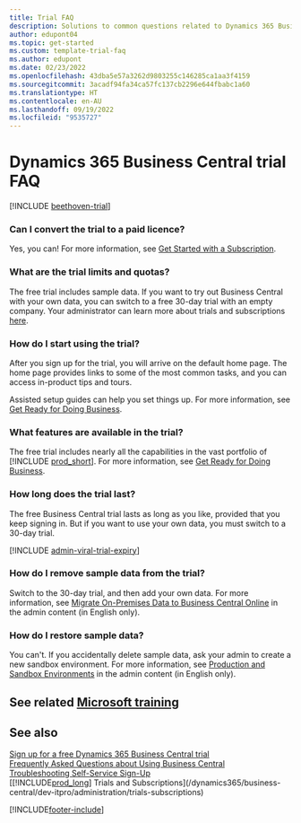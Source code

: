 ```yaml
---
title: Trial FAQ
description: Solutions to common questions related to Dynamics 365 Business Central trial setup and management. Learn how to resolve platform and app-specific issues.
author: edupont04
ms.topic: get-started
ms.custom: template-trial-faq
ms.author: edupont
ms.date: 02/23/2022
ms.openlocfilehash: 43dba5e57a3262d9803255c146285ca1aa3f4159
ms.sourcegitcommit: 3acadf94fa34ca57fc137cb2296e644fbabc1a60
ms.translationtype: HT
ms.contentlocale: en-AU
ms.lasthandoff: 09/19/2022
ms.locfileid: "9535727"
---
```

# <a name="dynamics-365-business-central-trial-faq"></a>Dynamics 365 Business Central trial FAQ

[!INCLUDE [beethoven-trial](includes/beethoven-trial.md)]

### <a name="can-i-convert-the-trial-to-a-paid-license"></a>Can I convert the trial to a paid licence?

Yes, you can! For more information, see [Get Started with a Subscription](trial-signup.md#get-started-with-a-subscription).  

### <a name="what-are-the-trial-limits-and-quotas"></a>What are the trial limits and quotas?

The free trial includes sample data. If you want to try out Business Central with your own data, you can switch to a free 30-day trial with an empty company. Your administrator can learn more about trials and subscriptions [here](/dynamics365/business-central/dev-itpro/administration/trials-subscriptions).  

### <a name="how-do-i-start-using-the-trial"></a>How do I start using the trial?

After you sign up for the trial, you will arrive on the default home page. The home page provides links to some of the most common tasks, and you can access in-product tips and tours.  

Assisted setup guides can help you set things up. For more information, see [Get Ready for Doing Business](ui-get-ready-business.md).  

### <a name="what-features-are-available-in-the-trial"></a>What features are available in the trial?

The free trial includes nearly all the capabilities in the vast portfolio of [!INCLUDE [prod_short](includes/prod_short.md)]. For more information, see [Get Ready for Doing Business](ui-get-ready-business.md).  

### <a name="how-long-does-the-trial-last"></a>How long does the trial last?

The free Business Central trial lasts as long as you like, provided that you keep signing in. But if you want to use your own data, you must switch to a 30-day trial.  

[!INCLUDE [admin-viral-trial-expiry](includes/admin-viral-trial-expiry.md)]

### <a name="how-do-i-remove-sample-data-from-the-trial"></a>How do I remove sample data from the trial?

Switch to the 30-day trial, and then add your own data. For more information, see [Migrate On-Premises Data to Business Central Online](/dynamics365/business-central/dev-itpro/administration/migrate-data) in the admin content (in English only).  

### <a name="how-do-i-restore-sample-data"></a>How do I restore sample data?

You can't. If you accidentally delete sample data, ask your admin to create a new sandbox environment. For more information, see [Production and Sandbox Environments](/dynamics365/business-central/dev-itpro/administration/environment-types) in the admin content (in English only).  

## <a name="see-related-microsoft-training"></a>See related [Microsoft training](/training/modules/trial-dynamics-365-business-central/)

## <a name="see-also"></a>See also

[Sign up for a free Dynamics 365 Business Central trial](trial-signup.md)  
[Frequently Asked Questions about Using Business Central](across-faq.yml)  
[Troubleshooting Self-Service Sign-Up](ui-troubleshoot-self-signup.md)  
[[!INCLUDE[prod_long](includes/prod_long.md)] Trials and Subscriptions](/dynamics365/business-central/dev-itpro/administration/trials-subscriptions)  


[!INCLUDE[footer-include](includes/footer-banner.md)]
